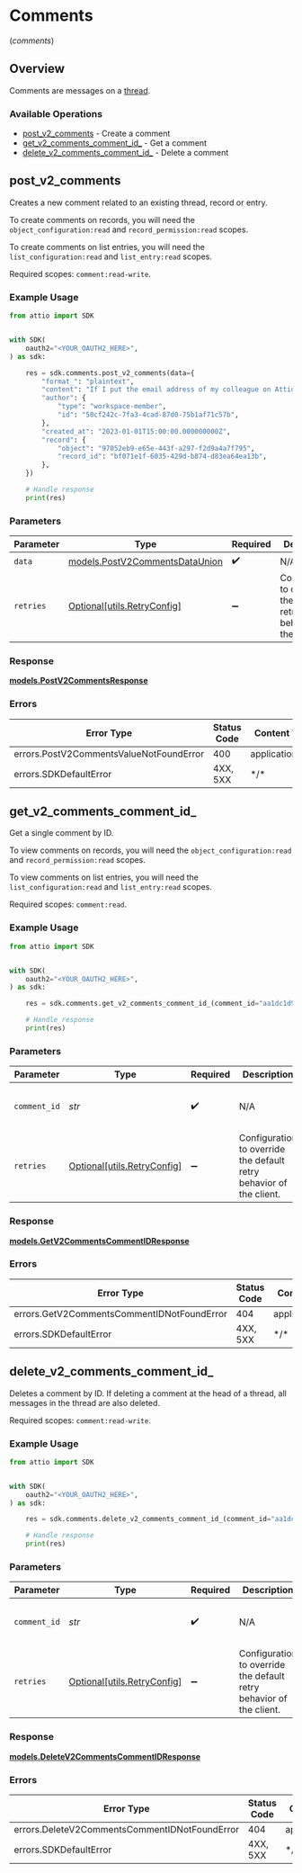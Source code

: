 # Comments
(*comments*)

## Overview

Comments are messages on a [thread](/rest-api/endpoint-reference/threads/list-threads).

### Available Operations

* [post_v2_comments](#post_v2_comments) - Create a comment
* [get_v2_comments_comment_id_](#get_v2_comments_comment_id_) - Get a comment
* [delete_v2_comments_comment_id_](#delete_v2_comments_comment_id_) - Delete a comment

## post_v2_comments

Creates a new comment related to an existing thread, record or entry.

To create comments on records, you will need the `object_configuration:read` and `record_permission:read` scopes.

To create comments on list entries, you will need the `list_configuration:read` and `list_entry:read` scopes.

Required scopes: `comment:read-write`.

### Example Usage

<!-- UsageSnippet language="python" operationID="post_/v2/comments" method="post" path="/v2/comments" -->
```python
from attio import SDK


with SDK(
    oauth2="<YOUR_OAUTH2_HERE>",
) as sdk:

    res = sdk.comments.post_v2_comments(data={
        "format_": "plaintext",
        "content": "If I put the email address of my colleague on Attio in here, e.g. alice@attio.com, they will be notified. Other emails (e.g. person@example.com) will be turned into clickable links.",
        "author": {
            "type": "workspace-member",
            "id": "50cf242c-7fa3-4cad-87d0-75b1af71c57b",
        },
        "created_at": "2023-01-01T15:00:00.000000000Z",
        "record": {
            "object": "97052eb9-e65e-443f-a297-f2d9a4a7f795",
            "record_id": "bf071e1f-6035-429d-b874-d83ea64ea13b",
        },
    })

    # Handle response
    print(res)

```

### Parameters

| Parameter                                                                 | Type                                                                      | Required                                                                  | Description                                                               |
| ------------------------------------------------------------------------- | ------------------------------------------------------------------------- | ------------------------------------------------------------------------- | ------------------------------------------------------------------------- |
| `data`                                                                    | [models.PostV2CommentsDataUnion](../../models/postv2commentsdataunion.md) | :heavy_check_mark:                                                        | N/A                                                                       |
| `retries`                                                                 | [Optional[utils.RetryConfig]](../../models/utils/retryconfig.md)          | :heavy_minus_sign:                                                        | Configuration to override the default retry behavior of the client.       |

### Response

**[models.PostV2CommentsResponse](../../models/postv2commentsresponse.md)**

### Errors

| Error Type                              | Status Code                             | Content Type                            |
| --------------------------------------- | --------------------------------------- | --------------------------------------- |
| errors.PostV2CommentsValueNotFoundError | 400                                     | application/json                        |
| errors.SDKDefaultError                  | 4XX, 5XX                                | \*/\*                                   |

## get_v2_comments_comment_id_

Get a single comment by ID.

To view comments on records, you will need the `object_configuration:read` and `record_permission:read` scopes.

To view comments on list entries, you will need the `list_configuration:read` and `list_entry:read` scopes.

Required scopes: `comment:read`.

### Example Usage

<!-- UsageSnippet language="python" operationID="get_/v2/comments/{comment_id}" method="get" path="/v2/comments/{comment_id}" -->
```python
from attio import SDK


with SDK(
    oauth2="<YOUR_OAUTH2_HERE>",
) as sdk:

    res = sdk.comments.get_v2_comments_comment_id_(comment_id="aa1dc1d9-93ac-4c6c-987e-16b6eea9aab2")

    # Handle response
    print(res)

```

### Parameters

| Parameter                                                           | Type                                                                | Required                                                            | Description                                                         | Example                                                             |
| ------------------------------------------------------------------- | ------------------------------------------------------------------- | ------------------------------------------------------------------- | ------------------------------------------------------------------- | ------------------------------------------------------------------- |
| `comment_id`                                                        | *str*                                                               | :heavy_check_mark:                                                  | N/A                                                                 | aa1dc1d9-93ac-4c6c-987e-16b6eea9aab2                                |
| `retries`                                                           | [Optional[utils.RetryConfig]](../../models/utils/retryconfig.md)    | :heavy_minus_sign:                                                  | Configuration to override the default retry behavior of the client. |                                                                     |

### Response

**[models.GetV2CommentsCommentIDResponse](../../models/getv2commentscommentidresponse.md)**

### Errors

| Error Type                                 | Status Code                                | Content Type                               |
| ------------------------------------------ | ------------------------------------------ | ------------------------------------------ |
| errors.GetV2CommentsCommentIDNotFoundError | 404                                        | application/json                           |
| errors.SDKDefaultError                     | 4XX, 5XX                                   | \*/\*                                      |

## delete_v2_comments_comment_id_

Deletes a comment by ID. If deleting a comment at the head of a thread, all messages in the thread are also deleted.

Required scopes: `comment:read-write`.

### Example Usage

<!-- UsageSnippet language="python" operationID="delete_/v2/comments/{comment_id}" method="delete" path="/v2/comments/{comment_id}" -->
```python
from attio import SDK


with SDK(
    oauth2="<YOUR_OAUTH2_HERE>",
) as sdk:

    res = sdk.comments.delete_v2_comments_comment_id_(comment_id="aa1dc1d9-93ac-4c6c-987e-16b6eea9aab2")

    # Handle response
    print(res)

```

### Parameters

| Parameter                                                           | Type                                                                | Required                                                            | Description                                                         | Example                                                             |
| ------------------------------------------------------------------- | ------------------------------------------------------------------- | ------------------------------------------------------------------- | ------------------------------------------------------------------- | ------------------------------------------------------------------- |
| `comment_id`                                                        | *str*                                                               | :heavy_check_mark:                                                  | N/A                                                                 | aa1dc1d9-93ac-4c6c-987e-16b6eea9aab2                                |
| `retries`                                                           | [Optional[utils.RetryConfig]](../../models/utils/retryconfig.md)    | :heavy_minus_sign:                                                  | Configuration to override the default retry behavior of the client. |                                                                     |

### Response

**[models.DeleteV2CommentsCommentIDResponse](../../models/deletev2commentscommentidresponse.md)**

### Errors

| Error Type                                    | Status Code                                   | Content Type                                  |
| --------------------------------------------- | --------------------------------------------- | --------------------------------------------- |
| errors.DeleteV2CommentsCommentIDNotFoundError | 404                                           | application/json                              |
| errors.SDKDefaultError                        | 4XX, 5XX                                      | \*/\*                                         |